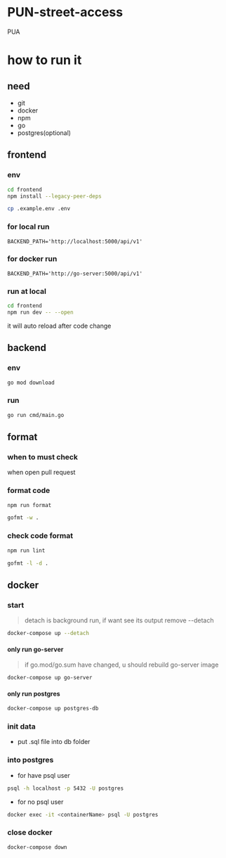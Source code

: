 # PUN-street-access

PUA

# how to run it

## need

- git
- docker
- npm
- go
- postgres(optional)

## frontend

### env

```bash
cd frontend
npm install --legacy-peer-deps

cp .example.env .env
```

### for local run

``BACKEND_PATH='http://localhost:5000/api/v1'``

### for docker run

``BACKEND_PATH='http://go-server:5000/api/v1'``

### run at local

```bash
cd frontend
npm run dev -- --open
```

it will auto reload after code change

## backend

### env

```bash
go mod download
```

### run

```bash
go run cmd/main.go
```

## format

### when to must check

when open pull request

### format code

```bash
npm run format
```

```bash
gofmt -w .
```

### check code format

```bash
npm run lint
```

```bash
gofmt -l -d .
```

## docker

### start

> detach is background run, if want see its output remove --detach

```bash
docker-compose up --detach
```

#### only run go-server

> if go.mod/go.sum have changed, u should rebuild go-server image

```bash
docker-compose up go-server
```

#### only run postgres

```bash
docker-compose up postgres-db
```

### init data

- put .sql file into db folder

### into postgres

- for have psql user

```bash
psql -h localhost -p 5432 -U postgres
```

- for no psql user

```bash
docker exec -it <containerName> psql -U postgres
```

### close docker

```bash
docker-compose down
```
